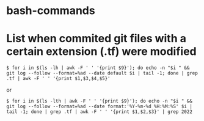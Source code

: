 # bash-commands

# List when commited git files with a certain extension (.tf) were modified
```
$ for i in $(ls -lh | awk -F ' ' '{print $9}'); do echo -n "$i " && git log --follow --format=%ad --date default $i | tail -1; done | grep .tf | awk -F ' ' '{print $1,$3,$4,$5}'
```
or

```
$ for i in $(ls -lth | awk -F ' ' '{print $9}'); do echo -n "$i " && git log --follow --format=%ad --date format:'%Y-%m-%d %H:%M:%S' $i | tail -1; done | grep .tf | awk -F ' ' '{print $1,$2,$3}' | grep 2022
```

